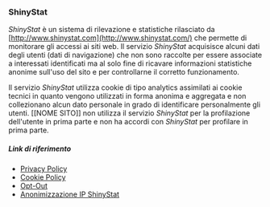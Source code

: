 ### ShinyStat 
*ShinyStat* è un sistema di rilevazione e statistiche rilasciato da [http://www.shinystat.com](http://www.shinystat.com/) 
che permette di monitorare gli accessi ai siti web.
Il servizio *ShinyStat* acquisisce alcuni dati degli utenti (dati di navigazione) che non sono raccolte per essere 
associate a interessati identificati ma al solo fine di ricavare informazioni statistiche anonime sull'uso del sito e 
per controllarne il corretto funzionamento. 

Il servizio *ShinyStat* utilizza cookie di tipo analytics assimilati ai cookie tecnici in quanto vengono utilizzati in forma anonima e 
aggregata e non collezionano alcun dato personale in grado di identificare personalmente gli utenti.
[[NOME SITO]] non utilizza il servizio *ShinyStat* per la profilazione dell'utente in prima parte e non ha accordi con *ShinyStat* per profilare in prima parte.

##### Link di riferimento
* [Privacy Policy](http://www.shinystat.com/it/informativa_privacy_generale.html)
* [Cookie Policy](http://www.shinystat.com/it/informativa_cookie_sito.html)
* [Opt-Out](http://www.addthis.com/privacy/opt-out)
* [Anonimizzazione IP ShinyStat](http://www.shinystat.com/it/anonimizzazione.html)
